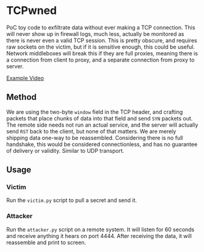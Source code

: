 # TCPwned

PoC toy code to exfiltrate data without ever making a TCP connection. This
will never show up in firewall logs, much less, actually be monitored
as there is never even a valid TCP session. This is pretty obscure, and requires
raw sockets on the victim, but if it is sensitive enough, this could be useful.
Network middleboxes will break this if they are full proxies, meaning there is a
connection from client to proxy, and a separate connection from proxy to server.

[Example Video](https://www.youtube.com/watch?v=mv23U80lNhc)

## Method

We are using the two-byte `window` field in the TCP header, and crafting packets
that place chunks of data into that field and send `SYN` packets out. The remote
side needs not run an actual service, and the server will actually send `RST` back
to the client, but none of that matters. We are merely shipping data one-way to
be reassembled. Considering there is no full handshake, this would be considered
connectionless, and has no guarantee of delivery or validity. Similar to UDP transport.

## Usage

### Victim

Run the `victim.py` script to pull a secret and send it.

### Attacker

Run the `attacker.py` script on a remote system. It will listen for 60 seconds
and receive anything it hears on port 4444. After receiving the data, it will
reassemble and print to screen.
